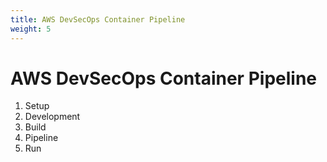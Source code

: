 ```yaml
---
title: AWS DevSecOps Container Pipeline
weight: 5
---
```


# AWS DevSecOps Container Pipeline

1. Setup
2. Development
3. Build
4. Pipeline
5. Run
